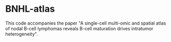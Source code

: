 # BNHL-atlas
This code accompanies the paper "A single-cell multi-omic and spatial atlas of nodal B-cell lymphomas reveals B-cell maturation drives intratumor heterogeneity".
